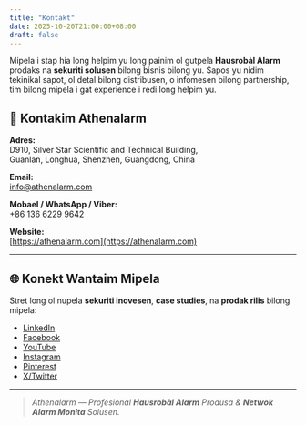 ```yaml
---
title: "Kontakt"
date: 2025-10-20T21:00:00+08:00
draft: false
---
```


Mipela i stap hia long helpim yu long painim ol gutpela **Hausrobàl Alarm** prodaks na **sekuriti solusen** bilong bisnis bilong yu. Sapos yu nidim tekinikal sapot, ol detal bilong distribusen, o infomesen bilong partnership, tim bilong mipela i gat experience i redi long helpim yu.

## 📍 Kontakim Athenalarm

**Adres:**  
D910, Silver Star Scientific and Technical Building,  
Guanlan, Longhua, Shenzhen, Guangdong, China  

**Email:**  
[info@athenalarm.com](mailto:info@athenalarm.com)

**Mobael / WhatsApp / Viber:**  
[+86 136 6229 9642](https://api.whatsapp.com/send?phone=8613662299642)

**Website:**  
[https://athenalarm.com](https://athenalarm.com)

---

## 🌐 Konekt Wantaim Mipela

Stret long ol nupela **sekuriti inovesen**, **case studies**, na **prodak rilis** bilong mipela:

- [LinkedIn](https://www.linkedin.com/company/athenalarm)
- [Facebook](https://www.facebook.com/athenalarm)
- [YouTube](https://www.youtube.com/@athenalarm3663)
- [Instagram](https://www.instagram.com/athenalarm)
- [Pinterest](https://www.pinterest.com/athenalarm/)
- [X/Twitter](https://x.com/Athenalarm)

---

> _Athenalarm — Profesional **Hausrobàl Alarm** Produsa & **Netwok Alarm Monita** Solusen._